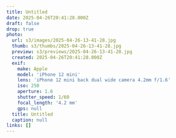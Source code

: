 ```yaml
---
title: Untitled
date: 2025-04-26T20:41:28.000Z
draft: false
drop: true
photo:
  url: s3/images/2025-04-26-13-41-28.jpg
  thumb: s3/thumbs/2025-04-26-13-41-28.jpg
  preview: s3/previews/2025-04-26-13-41-28.jpg
  created: 2025-04-26T20:41:28.000Z
  exif:
    make: Apple
    model: 'iPhone 12 mini'
    lens: 'iPhone 12 mini back dual wide camera 4.2mm f/1.6'
    iso: 250
    aperture: 1.6
    shutter_speed: 1/60
    focal_length: '4.2 mm'
    gps: null
  title: Untitled
  caption: null
links: []
---
```


